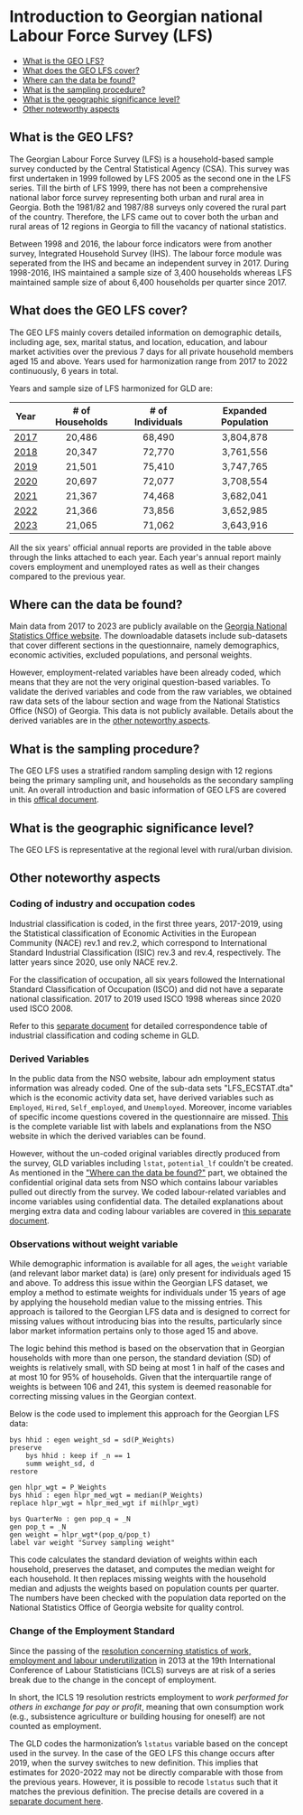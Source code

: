 # Introduction to Georgian national Labour Force Survey (LFS)

- [What is the GEO LFS?](#what-is-the-geo-lfs)
- [What does the GEO LFS cover?](#what-does-the-geo-lfs-cover)
- [Where can the data be found?](#where-can-the-data-be-found)
- [What is the sampling procedure?](#what-is-the-sampling-procedure)
- [What is the geographic significance level?](#what-is-the-geographic-significance-level)
- [Other noteworthy aspects](#other-noteworthy-aspects)

## What is the GEO LFS?

The Georgian Labour Force Survey (LFS) is a household-based sample survey conducted by the Central Statistical Agency (CSA). This survey was first undertaken in 1999 followed by LFS 2005 as the second one in the LFS series. Till the birth of LFS 1999, there has not been a comprehensive national labor force survey representing both urban and rural area in Georgia. Both the 1981/82 and 1987/88 surveys only covered the rural part of the country. Therefore, the LFS came out to cover both the urban and rural areas of 12 regions in Georgia to fill the vacancy of national statistics.

Between 1998 and 2016, the labour force indicators were from another survey, Integrated Household Survey (IHS). The labour force module was seperated from the IHS and became an independent survey in 2017. During 1998-2016, IHS maintained a sample size of 3,400 households whereas LFS maintained sample size of about 6,400 households per quarter since 2017.


## What does the GEO LFS cover?

The GEO LFS mainly covers detailed information on demographic details, including age, sex, marital status, and location, education, and labour market activities over the previous 7 days for all private household members aged 15 and above. Years used for harmonization range from 2017 to 2022 continuously, 6 years in total.










Years and sample size of LFS harmonized for GLD are:

| **Year**	| **# of Households**	| **# of Individuals**	| **Expanded Population**	|
| :------:	| :-------:		| :-------:	 	| :-------:	 	|
| [2017](utilities/report/GEO_2017_report.pdf) | 20,486         |  68,490     |  3,804,878  | 
| [2018](utilities/report/GEO_2018_report.pdf) | 20,347         |  72,770     |  3,761,556  |
| [2019](utilities/report/GEO_2019_report.pdf) | 21,501         |  75,410     |  3,747,765  |
| [2020](utilities/report/GEO_2020_report.pdf) | 20,697         |  72,077     |  3,708,554  |
| [2021](utilities/report/GEO_2021_report.pdf) | 21,367         |  74,468     |  3,682,041  | 
| [2022](utilities/report/GEO_2022_report.pdf) | 21,366         |  73,856     |  3,652,985  | 
| [2023](utilities/report/GEO_2023_report.pdf) | 21,065         |  71,062     |  3,643,916  | 

All the six years' official annual reports are provided in the table above through the links attached to each year. Each year's annual report mainly covers employment and unemployed rates as well as their changes compared to the previous year.    

## Where can the data be found?

Main data from 2017 to 2023 are publicly available on the [Georgia National Statistics Office website](https://www.geostat.ge/en/modules/categories/130/labour-force-survey-databases). The downloadable datasets include sub-datasets that cover different sections in the questionnaire, namely demographics, economic activities, excluded populations, and personal weights.  

However, employment-related variables have been already coded, which means that they are not the very original question-based variables. To validate the derived variables and code from the raw variables, we obtained raw data sets of the labour section and wage from the National Statistics Office (NSO) of Georgia. This data is not publicly available. Details about the derived variables are in the [other noteworthy aspects](#derived-variables). 

## What is the sampling procedure?

The GEO LFS uses a stratified random sampling design with 12 regions being the primary sampling unit, and households as the secondary sampling unit. An overall introduction and basic information of GEO LFS are covered in this [offical document](utilities/GEO_intro.pdf).

## What is the geographic significance level?

The GEO LFS is representative at the regional level with rural/urban division.

## Other noteworthy aspects  

### Coding of industry and occupation codes

Industrial classification is coded, in the first three years, 2017-2019, using the Statistical classification of Economic Activities in the European Community (NACE) rev.1 and rev.2, which correspond to International Standard Industrial Classification (ISIC) rev.3 and rev.4, respectively. The latter years since 2020, use only NACE rev.2. 

For the classification of occupation, all six years followed the International Standard Classification of Occupation (ISCO) and did not have a separate national classification. 2017 to 2019 used ISCO 1998 whereas since 2020 used ISCO 2008.  

Refer to this [separate document](Correspondence_in_Industrial_Classification.md) for detailed correspondence table of industrial classification and coding scheme in GLD. 

### Derived Variables

In the public data from the NSO website, labour adn employment status information was already coded. One of the sub-data sets "LFS_ECSTAT.dta" which is the economic activity data set, have derived variables such as `Employed`, `Hired`, `Self_employed`, and `Unemployed`. Moreover, income variables of specific income questions covered in the questionnaire are missed. [This](utilities/report/GEO_LFS_Database_Variables.docx) is the complete variable list with labels and explanations from the NSO website in which the derived variables can be found. 

However, without the un-coded original variables directly produced from the survey, GLD variables including `lstat`, `potential_lf` couldn't be created. As mentioned in the ["Where can the data be found?"](#where-can-the-data-be-found) part, we obtained the confidential original data sets from NSO which contains labour variables pulled out directly from the survey. We coded labour-related variables and income variables using confidential data. The detailed explanations about merging extra data and coding labour variables are covered in [this separate document](Merging_Original_Employment_Data_and_Coding_Labour_Variables.md). 

### Observations without weight variable

While demographic information is available for all ages, the `weight` variable (and relevant labor market data) is (are) only present for individuals aged 15 and above. To address this issue within the Georgian LFS dataset, we employ a method to estimate weights for individuals under 15 years of age by applying the household median value to the missing entries. This approach is tailored to the Georgian LFS data and is designed to correct for missing values without introducing bias into the results, particularly since labor market information pertains only to those aged 15 and above.

The logic behind this method is based on the observation that in Georgian households with more than one person, the standard deviation (SD) of weights is relatively small, with SD being at most 1 in half of the cases and at most 10 for 95% of households. Given that the interquartile range of weights is between 106 and 241, this system is deemed reasonable for correcting missing values in the Georgian context.

Below is the code used to implement this approach for the Georgian LFS data:

```
bys hhid : egen weight_sd = sd(P_Weights)
preserve
    bys hhid : keep if _n == 1
    summ weight_sd, d
restore

gen hlpr_wgt = P_Weights
bys hhid : egen hlpr_med_wgt = median(P_Weights)
replace hlpr_wgt = hlpr_med_wgt if mi(hlpr_wgt)

bys QuarterNo : gen pop_q = _N
gen pop_t = _N
gen weight = hlpr_wgt*(pop_q/pop_t)
label var weight "Survey sampling weight"
```

This code calculates the standard deviation of weights within each household, preserves the dataset, and computes the median weight for each household. It then replaces missing weights with the household median and adjusts the weights based on population counts per quarter. The numbers have been checked with the population data reported on the National Statistics Office of Georgia website for quality control. 

### Change of the Employment Standard

Since the passing of the [resolution concerning statistics of work, employment and labour underutilization](https://www.ilo.org/global/statistics-and-databases/standards-and-guidelines/resolutions-adopted-by-international-conferences-of-labour-statisticians/WCMS_230304/lang--en/index.htm) in 2013 at the 19th International Conference of Labour Statisticians (ICLS) surveys are at risk of a series break due to the change in the concept of employment.

In short, the ICLS 19 resolution restricts employment to *work performed for others in exchange for pay or profit*, meaning that own consumption work (e.g., subsistence agriculture or building housing for oneself) are not counted as employment.

The GLD codes the harmonization’s `lstatus` variable based on the concept used in the survey. In the case of the GEO LFS this change occurs after 2019, when the survey switches to new definition. This implies that estimates for 2020-2022 may not be directly comparable with those from the previous years. However, it is possible to recode `lstatus` such that it matches the previous definition. The precise details are covered in a [separate document here](Converting%20between%20ICLS%20Definitions.md).
